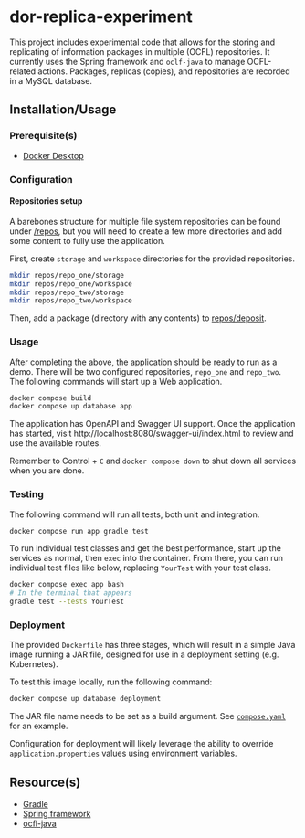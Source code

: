 # dor-replica-experiment

This project includes experimental code that allows for the storing and
replicating of information packages in multiple (OCFL) repositories.
It currently uses the Spring framework and `oclf-java` to manage OCFL-related actions.
Packages, replicas (copies), and repositories are recorded in a MySQL database.

## Installation/Usage

### Prerequisite(s)

- [Docker Desktop](https://www.docker.com/products/docker-desktop/)

### Configuration

#### Repositories setup

A barebones structure for multiple file system repositories can be found
under [/repos](/repos/), but you will need to create a few more directories and
add some content to fully use the application.

First, create `storage` and `workspace` directories for the provided repositories.

```sh
mkdir repos/repo_one/storage
mkdir repos/repo_one/workspace
mkdir repos/repo_two/storage
mkdir repos/repo_two/workspace
```

Then, add a package (directory with any contents) to [repos/deposit](repos/deposit/).

### Usage

After completing the above, the application should be ready to run as a demo.
There will be two configured repositories, `repo_one` and `repo_two`.
The following commands will start up a Web application.

```sh
docker compose build
docker compose up database app
```

The application has OpenAPI and Swagger UI support. Once the application has started,
visit http://localhost:8080/swagger-ui/index.html to review
and use the available routes.

Remember to Control + `C` and `docker compose down` to shut down all services when
you are done.

### Testing

The following command will run all tests, both unit and integration.

```sh
docker compose run app gradle test
```

To run individual test classes and get the best performance,
start up the services as normal, then `exec` into the container.
From there, you can run individual
test files like below, replacing `YourTest` with your test class.

```sh
docker compose exec app bash
# In the terminal that appears
gradle test --tests YourTest
```

### Deployment

The provided `Dockerfile` has three stages, which will result in a simple Java
image running a JAR file, designed for use in a deployment setting (e.g. Kubernetes).

To test this image locally, run the following command:

```sh
docker compose up database deployment
```

The JAR file name needs to be set as a build argument.
See [`compose.yaml`](compose.yaml) for an example.

Configuration for deployment will likely leverage the ability to override
`application.properties` values using environment variables.

## Resource(s)

- [Gradle](https://gradle.org/)
- [Spring framework](https://spring.io/)
- [ocfl-java](https://github.com/OCFL/ocfl-java)
